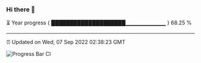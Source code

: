 ### Hi there 👋

⏳ Year progress { ████████████████████▁▁▁▁▁▁▁▁▁▁ } 68.25 %

---

⏰ Updated on Wed, 07 Sep 2022 02:38:23 GMT

![Progress Bar CI](https://github.com/ZhaoGui/ZhaoGui/workflows/Progress%20Bar%20CI/badge.svg)
